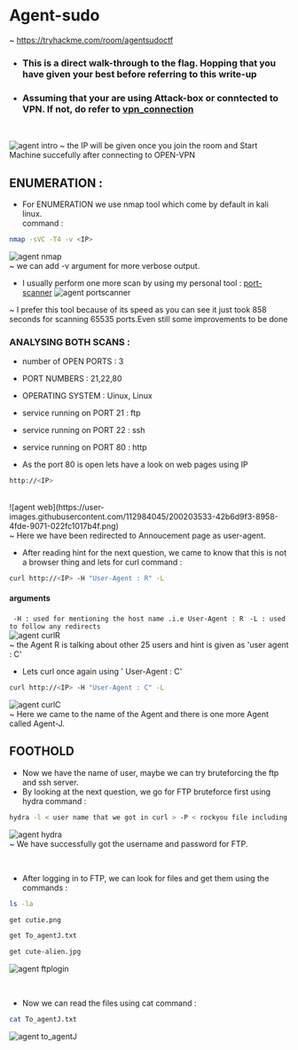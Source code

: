 # Agent-sudo
  ~ https://tryhackme.com/room/agentsudoctf
* ### This is a direct walk-through to the flag. Hopping that you have given your best before referring to this write-up
* ### Assuming that your are using Attack-box or conntected to VPN. If not, do refer to [vpn_connection](https://github.com/shybu9/TRY-HACK-ME/tree/main/OPEN-VPN-CONNECTION "OPEN VPN CONNECTION")

<br>

![agent intro](https://user-images.githubusercontent.com/112984045/200202387-5bdfb2f9-7472-4800-98c3-4be0c7cf5cd6.png)
~ the IP will be given once you join the room and Start Machine succefully after connecting to OPEN-VPN
 
 ## ENUMERATION :

 * For ENUMERATION we use nmap tool which come by default in kali linux.
 <br>command : 
 ```bash
 nmap -sVC -T4 -v <IP> 
 ```
 ![agent nmap](https://user-images.githubusercontent.com/112984045/200202581-9bf78648-dd20-405c-a637-f425b7906587.png)
<br>~ we can add -v argument for more verbose output.
 
 * I usually perform one more scan by using my personal tool : [port-scanner](https://github.com/shy.bu9/portscanner)
 ![agent portscanner](https://user-images.githubusercontent.com/112984045/200202803-394383ff-08e1-482d-81fc-dcf55cb58e0c.png)<br>

  ~ I prefer this tool because of its speed as you can see it just took 858 seconds for scanning 65535 ports.Even still some improvements to be done
 
 ### ANALYSING BOTH SCANS :
 * number of OPEN PORTS : 3
 * PORT NUMBERS : 21,22,80
 * OPERATING SYSTEM : Uinux, Linux
 * service running on PORT 21 : ftp
 * service running on PORT 22 : ssh
 * service running on PORT 80 : http
 
 * As the port 80 is open lets have a look on web pages using IP
 ```bash
 http://<IP>
 ```
 
 <br>
 ![agent web](https://user-images.githubusercontent.com/112984045/200203533-42b6d9f3-8958-4fde-9071-022fc1017b4f.png)
  <br> ~ Here we have been redirected to Annoucement page as user-agent.
  
  
 * After reading hint for the next question, we came to know that this is not a browser thing and lets for curl command :
 ```bash
 curl http://<IP> -H "User-Agent : R" -L
 ```
 #### arguments
 ` -H : used for mentioning the host name .i.e User-Agent : R`
 ` -L : used to follow any redirects`
 <br>
 ![agent curlR](https://user-images.githubusercontent.com/112984045/200206715-6a3b72ad-ef57-4f6f-a78b-d1c6e3903f91.png)
<br> ~ the Agent R is talking about other 25 users and hint is given as 'user agent : C'
* Lets curl once again using ' User-Agent : C'
```bash
curl http://<IP> -H "User-Agent : C" -L
```
![agent curlC](https://user-images.githubusercontent.com/112984045/200207134-58f372d6-b46b-4c24-80fc-21ec4f91eb46.png)
<br> ~ Here we came to the name of the Agent and there is one more Agent called Agent-J.

## FOOTHOLD
* Now we have the name of user, maybe we can try bruteforcing the ftp and ssh server.
* By looking at the next question, we go for FTP bruteforce first using hydra command :
```bash
hydra -l < user name that we got in curl > -P < rockyou file including its path> ftp://<IP>
```
![agent hydra](https://user-images.githubusercontent.com/112984045/200208317-9c6e5cda-379d-443e-a591-109cbaca36a2.png)
<br> ~ We have successfully got the username and password for FTP.

<br>

* After logging in to FTP, we can look for files and get them using the commands :
``` bash
ls -la
```
```bash
get cutie.png
```
```bash
get To_agentJ.txt
```
```bash
get cute-alien.jpg
```
![agent ftplogin](https://user-images.githubusercontent.com/112984045/200209136-fb680d99-f316-4702-ba9d-ebbccc994923.png)

<br>

* Now we can read the files using cat command :
```bash
cat To_agentJ.txt 
```
![agent to_agentJ](https://user-images.githubusercontent.com/112984045/200210004-d72412f2-3131-4a9b-ae7e-7010b6d8daae.png)



 
